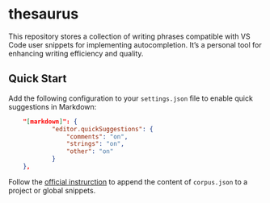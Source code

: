 # thesaurus
This repository stores a collection of writing phrases compatible with VS Code user snippets for implementing autocompletion.
It’s a personal tool for enhancing writing efficiency and quality.

## Quick Start
Add the following configuration to your `settings.json` file to enable quick suggestions in Markdown:
```json
    "[markdown]": {
            "editor.quickSuggestions": {
                "comments": "on",
                "strings": "on",
                "other": "on"
            }
    },
```
Follow the [official instrurction](https://code.visualstudio.com/docs/editor/userdefinedsnippets#_create-your-own-snippets) to append the content of `corpus.json` to a project or global snippets.

